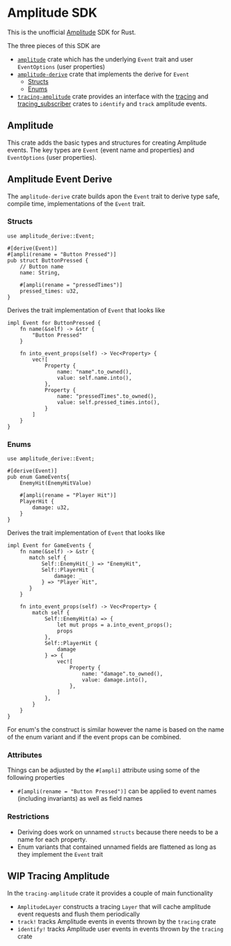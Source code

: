 # Amplitude SDK

This is the unofficial [Amplitude](https://amplitude.com/) SDK for Rust.

The three pieces of this SDK are

- [`amplitude`](#amplitude) crate which has the underlying `Event` trait and user `EventOptions` (user properties)
- [`amplitude-derive`](#amplitude-event-derive) crate that implements the derive for `Event`
  - [Structs](#structs)
  - [Enums](#enums)
- [`tracing-amplitude`](#wip-tracing-amplitude) crate provides an interface with the [tracing](https://docs.rs/tracing/latest/tracing/) and [tracing_subscriber](https://docs.rs/tracing-subscriber/latest/tracing_subscriber/) crates to `identify` and `track` amplitude events.

## Amplitude

This crate adds the basic types and structures for creating Amplitude events. The key types are `Event` (event name and properties) and `EventOptions` (user properties).

## Amplitude Event Derive

The `amplitude-derive` crate builds apon the `Event` trait to derive type safe, compile time, implementations of the `Event` trait.

### Structs

```
use amplitude_derive::Event;

#[derive(Event)]
#[ampli(rename = "Button Pressed")]
pub struct ButtonPressed {
    // Button name
    name: String,

    #[ampli(rename = "pressedTimes")]
    pressed_times: u32,
}

```

Derives the trait implementation of `Event` that looks like

```
impl Event for ButtonPressed {
    fn name(&self) -> &str {
        "Button Pressed"
    }

    fn into_event_props(self) -> Vec<Property> {
        vec![
            Property {
                name: "name".to_owned(),
                value: self.name.into(),
            },
            Property {
                name: "pressedTimes".to_owned(),
                value: self.pressed_times.into(),
            }
        ]
    }
}
```

### Enums

```
use amplitude_derive::Event;

#[derive(Event)]
pub enum GameEvents{
    EnemyHit(EnemyHitValue)

    #[ampli(rename = "Player Hit")]
    PlayerHit {
        damage: u32,
    }
}

```

Derives the trait implementation of `Event` that looks like

```
impl Event for GameEvents {
    fn name(&self) -> &str {
       match self {
           Self::EnemyHit(_) => "EnemyHit",
           Self::PlayerHit {
               damage: _
           } => "Player Hit",
       }
    }

    fn into_event_props(self) -> Vec<Property> {
        match self {
            Self::EnemyHit(a) => {
                let mut props = a.into_event_props();
                props
            },
            Self::PlayerHit {
                damage
            } => {
                vec![
                    Property {
                        name: "damage".to_owned(),
                        value: damage.into(),
                    },
                ]
            },
        }
    }
}
```

For enum's the construct is similar however the name is based on the name of the enum variant and if the event props can be combined.

### Attributes

Things can be adjusted by the `#[ampli]` attribute using some of the following properties

- `#[ampli(rename = "Button Pressed")]` can be applied to event names (including invariants) as well as field names

### Restrictions

- Deriving does work on unnamed `structs` because there needs to be a name for each property.
- Enum variants that contained unnamed fields are flattened as long as they implement the `Event` trait

## WIP Tracing Amplitude

In the `tracing-amplitude` crate it provides a couple of main functionality

- `AmplitudeLayer` constructs a tracing `Layer` that will cache amplitude event requests and flush them periodically
- `track!` tracks Amplitude events in events thrown by the `tracing` crate
- `identify!` tracks Amplitude user events in events thrown by the `tracing` crate
